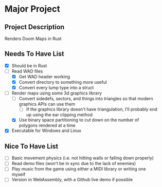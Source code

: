 # Major Project

## Project Description

Renders Doom Maps in Rust

## Needs To Have List

- [x] Should be in Rust
- [ ] Read WAD files
  - [x] Get WAD header working
  - [x] Convert directory to something more useful
  - [x] Convert every lump type into a struct
- [ ] Render maps using some 3d graphics library
  - [ ] Convert sidedefs, sectors, and things into triangles so that modern graphics APIs can use them
    - [ ] If the graphics library doesn't have triangulation, I'll probably end up using the ear clipping method
  - [x] Use binary space partitioning to cut down on the number of polygons rendered at a time
- [x] Executable for Windows and Linux

## Nice To Have List

- [ ] Basic movement physics (i.e. not hitting walls or falling down properly)
- [ ] Read demo files (won't be in sync due to the lack of enemies)
- [ ] Play music from the game using either a MIDI library or writing one myself
- [ ] Version in WebAssembly, with a Github live demo if possible
